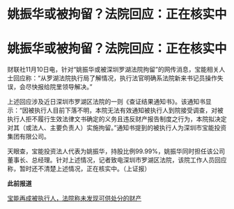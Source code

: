 # 姚振华或被拘留？法院回应：正在核实中

# 姚振华或被拘留？法院回应：正在核实中

财联社11月10日电，针对“姚振华或被深圳罗湖法院拘留”的网传消息，宝能相关人士回应称：“从罗湖法院执行局了解情况，执行法官明确系法院新来书记员操作失误，会尽快报给院里领导解决。”

上述回应涉及近日深圳市罗湖区法院的一则《查证结果通知书》。该通知书显示：“因被执行人目前下落不明，本院无法有效通知被执行人到院接受调查，对被执行人拒不履行生效法律文书确定的义务且违反财产报告制度之行为，本院拟决定对其（或法人、主要负责人）实施拘留。”通知书提到的被执行人为深圳市宝能投资集团有限公司。

天眼查，宝能投资法人代表为姚振华，持股比例99.99%，姚振华同时担任该公司董事长、总经理。针对上述情况，记者致电深圳市罗湖区法院，该院工作人员回应称，暂时还不清楚上述情况，正在核实中。（上证报）

**此前报道**

[宝能再成被执行人，法院称未发现可供处分的财产 ](https://new.qq.com/rain/a/20231110A00YRV00)

